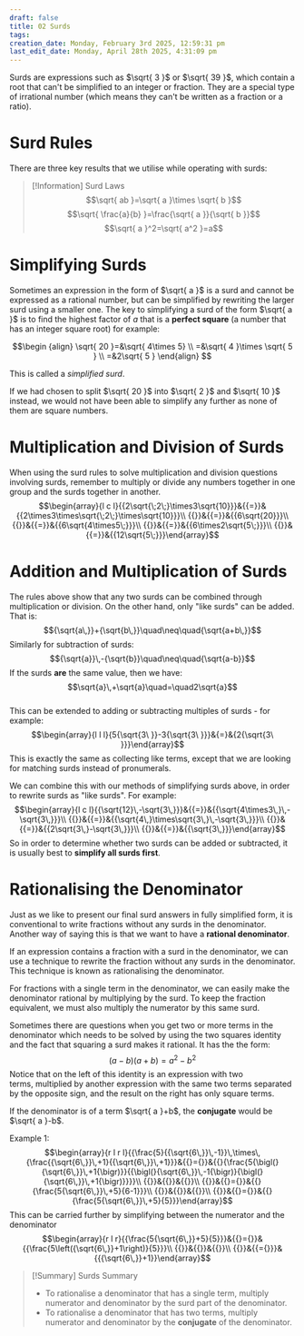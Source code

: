 ```yaml
---
draft: false
title: 02 Surds
tags:
creation_date: Monday, February 3rd 2025, 12:59:31 pm
last_edit_date: Monday, April 28th 2025, 4:31:09 pm
---
```


Surds are expressions such as $\sqrt{ 3 }$ or $\sqrt{ 39 }$, which contain a root that can't be simplified to an integer or fraction. They are a special type of irrational number (which means they can't be written as a fraction or a ratio).

# Surd Rules

There are three key results that we utilise while operating with surds:

> [!Information] Surd Laws
> $$\sqrt{ ab }=\sqrt{ a }\times \sqrt{ b }$$
> $$\sqrt{ \frac{a}{b} }=\frac{\sqrt{ a }}{\sqrt{ b }}$$
> $$\sqrt{ a }^2=\sqrt{ a^2 }=a$$

# Simplifying Surds

Sometimes an expression in the form of $\sqrt{ a }$ is a surd and cannot be expressed as a rational number, but can be simplified by rewriting the larger surd using a smaller one. The key to simplifying a surd of the form $\sqrt{ a }$ is to find the highest factor of $a$ that is a **perfect square** (a number that has an integer square root) for example:

$$\begin {align}
\sqrt{ 20 }=&\sqrt{ 4\times 5} \\
=&\sqrt{ 4 }\times \sqrt{ 5 } \\
=&2\sqrt{ 5 }
\end{align} $$

This is called a *simplified surd*.

If we had chosen to split $\sqrt{ 20 }$ into $\sqrt{ 2 }$ and $\sqrt{ 10 }$ instead, we would not have been able to simplify any further as none of them are square numbers. 

# Multiplication and Division of Surds
When using the surd rules to solve multiplication and division questions involving surds, remember to multiply or divide any numbers together in one group and the surds together in another.
$$\begin{array}{l c l}{{2\sqrt{\;2\;}\times3\sqrt{10}}}&{{=}}&{{2\times3\times\sqrt{\;2\;}\times\sqrt{10}}}\\ {{}}&{{=}}&{{6\sqrt{20}}}\\ {{}}&{{=}}&{{6\sqrt{4\times5\;}}}\\ {{}}&{{=}}&{{6\times2\sqrt{5\;}}}\\ {{}}&{{=}}&{{12\sqrt{5\;}}}\end{array}$$
# Addition and Multiplication of Surds
The rules above show that any two surds can be combined through multiplication or division. On the other hand, only "like surds" can be added. That is:
$${\sqrt{a\,}}+{\sqrt{b\,}}\quad\neq\quad{\sqrt{a+b\,}}$$
Similarly for subtraction of surds:
$${\sqrt{a}}\,-{\sqrt{b}}\quad\neq\quad{\sqrt{a-b}}$$
If the surds **are** the same value, then we have:
	$$\sqrt{a}\,+\sqrt{a}\quad=\quad2\sqrt{a}$$   
This can be extended to adding or subtracting multiples of surds - for example:
$$\begin{array}{l l l}{5{\sqrt{3\ }}-3{\sqrt{3\ }}}&{=}&{2{\sqrt{3\ }}}\end{array}$$
This is exactly the same as collecting like terms, except that we are looking for matching surds instead of pronumerals.

We can combine this with our methods of simplifying surds above, in order to rewrite surds as "like surds". For example:
$$\begin{array}{l c l}{{\sqrt{12}\,-\sqrt{3\,}}}&{{=}}&{{\sqrt{4\times3\,}\,-\sqrt{3\,}}}\\ {{}}&{{=}}&{{\sqrt{4\,}\times\sqrt{3\,}\,-\sqrt{3\,}}}\\ {{}}&{{=}}&{{2\sqrt{3\,}-\sqrt{3\,}}}\\ {{}}&{{=}}&{{\sqrt{3\,}}}\end{array}$$
So in order to determine whether two surds can be added or subtracted, it is usually best to **simplify all surds first**.
# Rationalising the Denominator
Just as we like to present our final surd answers in fully simplified form, it is conventional to write fractions without any surds in the denominator. Another way of saying this is that we want to have a **rational denominator**.

If an expression contains a fraction with a surd in the denominator, we can use a technique to rewrite the fraction without any surds in the denominator. This technique is known as rationalising the denominator.

For fractions with a single term in the denominator, we can easily make the denominator rational by multiplying by the surd. To keep the fraction equivalent, we must also multiply the numerator by this same surd.

Sometimes there are questions when you get two or more terms in the denominator which needs to be solved by using the two squares identity and the fact that squaring a surd makes it rational. It has the the form:
$$\left(a-b\right)\left(a+b\right)=a^{2}-b^{2}$$
Notice that on the left of this identity is an expression with two terms, multiplied by another expression with the same two terms separated by the opposite sign, and the result on the right has only square terms.

If the denominator is of a term $\sqrt{ a }+b$, the **conjugate** would be $\sqrt{ a }-b$. 

Example 1:
$$\begin{array}{r l r l}{{\frac{5}{{\sqrt{6\,}}\,-1}}\,\times\,{\frac{{\sqrt{6\,}}\,+1}{{\sqrt{6\,}}\,+1}}}&{{}={}}&{{}{\frac{5{\bigl(}{\sqrt{6\,}}\,+1{\bigr)}}{{\bigl(}{\sqrt{6\,}}\,-1{\bigr)}{\bigl(}{\sqrt{6\,}}\,+1{\bigr)}}}}\\ {{}}&{{}}&{{}}\\ {{}}&{{}={}}&{{}{\frac{5{\sqrt{6\,}}\,+5}{6-1}}}\\ {{}}&{{}}&{{}}\\ {{}}&{{}={}}&{{}{\frac{5{\sqrt{6\,}}\,+5}{5}}}\end{array}$$
This can be carried further by simplifying between the numerator and the denominator
$$\begin{array}{r l r}{{\frac{5{\sqrt{6\,}}+5}{5}}}&{{}={}}&{{\frac{5\left({\sqrt{6\,}}+1\right)}{5}}}\\ {{}}&{{}}&{{}}\\ {{}}&{{={}}}&{{{\sqrt{6\,}}+1}}\end{array}$$

> [!Summary] Surds Summary
> - To rationalise a denominator that has a single term, multiply numerator and denominator by the surd part of the denominator.
> - To rationalise a denominator that has two terms, multiply numerator and denominator by the **conjugate** of the denominator.

